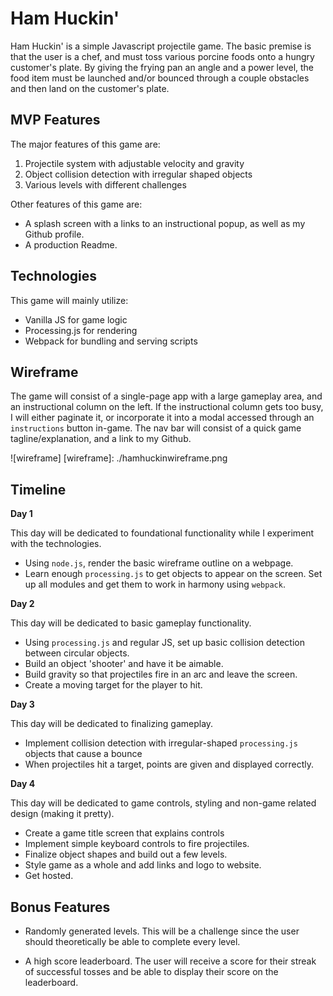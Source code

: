 # Ham Huckin'

Ham Huckin' is a simple Javascript projectile game. The basic premise is that the user is a chef, and must toss various porcine foods onto a hungry customer's plate. By giving the frying pan an angle and a power level, the food item must be launched and/or bounced through a couple obstacles and then land on the customer's plate.

## MVP Features

The major features of this game are:

1. Projectile system with adjustable velocity and gravity
2. Object collision detection with irregular shaped objects
3. Various levels with different challenges

Other features of this game are:

  * A splash screen with a links to an instructional popup, as well as my Github profile.
  * A production Readme.

## Technologies

This game will mainly utilize:

  * Vanilla JS for game logic
  * Processing.js for rendering
  * Webpack for bundling and serving scripts

## Wireframe

The game will consist of a single-page app with a large gameplay area, and an instructional column on the left. If the instructional column gets too busy, I will either paginate it, or incorporate it into a modal accessed through an `instructions` button in-game. The nav bar will consist of a quick game tagline/explanation, and a link to my Github.

![wireframe]
[wireframe]: ./hamhuckinwireframe.png

## Timeline

**Day 1**

This day will be dedicated to foundational functionality while I experiment with the technologies.

 - Using `node.js`, render the basic wireframe outline on a webpage.
 - Learn enough `processing.js` to get objects to appear on the screen. Set up all modules and get them to work in harmony using `webpack`.

**Day 2**

This day will be dedicated to basic gameplay functionality.

 - Using `processing.js` and regular JS, set up basic collision detection between circular objects.
 - Build an object 'shooter' and have it be aimable.
 - Build gravity so that projectiles fire in an arc and leave the screen.
 - Create a moving target for the player to hit.

**Day 3**

  This day will be dedicated to finalizing gameplay.

  - Implement collision detection with irregular-shaped `processing.js` objects that cause a bounce
  - When projectiles hit a target, points are given and displayed correctly.

**Day 4**

  This day will be dedicated to game controls, styling and non-game related design (making it pretty).

  - Create a game title screen that explains controls
  - Implement simple keyboard controls to fire projectiles.
  - Finalize object shapes and build out a few levels.
  - Style game as a whole and add links and logo to website.
  - Get hosted.

## Bonus Features

 * Randomly generated levels. This will be a challenge since the user should theoretically be able to complete every level.

 * A high score leaderboard. The user will receive a score for their streak of successful tosses and be able to display their score on the leaderboard.
